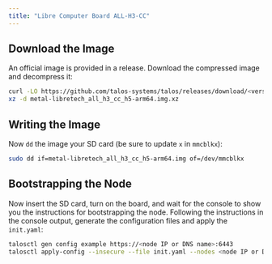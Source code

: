 ```yaml
---
title: "Libre Computer Board ALL-H3-CC"
---
```


## Download the Image

An official image is provided in a release.
Download the compressed image and decompress it:

```bash
curl -LO https://github.com/talos-systems/talos/releases/download/<version>/metal-libretech_all_h3_cc_h5-arm64.img.xz
xz -d metal-libretech_all_h3_cc_h5-arm64.img.xz
```

## Writing the Image

Now `dd` the image your SD card (be sure to update `x` in `mmcblkx`):

```bash
sudo dd if=metal-libretech_all_h3_cc_h5-arm64.img of=/dev/mmcblkx
```

## Bootstrapping the Node

Now insert the SD card, turn on the board, and wait for the console to show you the instructions for bootstrapping the node.
Following the instructions in the console output, generate the configuration files and apply the `init.yaml`:

```bash
talosctl gen config example https://<node IP or DNS name>:6443
talosctl apply-config --insecure --file init.yaml --nodes <node IP or DNS name>
```
